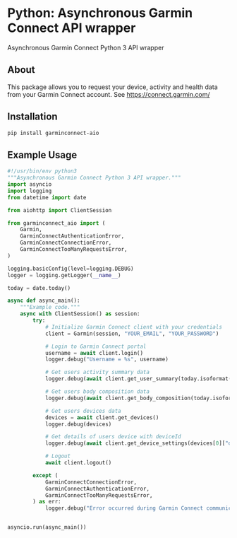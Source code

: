 # Python: Asynchronous Garmin Connect API wrapper

Asynchronous Garmin Connect Python 3 API wrapper

## About

This package allows you to request your device, activity and health data from your Garmin Connect account.
See https://connect.garmin.com/

## Installation

```bash
pip install garminconnect-aio
```

## Example Usage

```python
#!/usr/bin/env python3
"""Asynchronous Garmin Connect Python 3 API wrapper."""
import asyncio
import logging
from datetime import date

from aiohttp import ClientSession

from garminconnect_aio import (
    Garmin,
    GarminConnectAuthenticationError,
    GarminConnectConnectionError,
    GarminConnectTooManyRequestsError,
)

logging.basicConfig(level=logging.DEBUG)
logger = logging.getLogger(__name__)

today = date.today()

async def async_main():
    """Example code."""
    async with ClientSession() as session:
        try:
            # Initialize Garmin Connect client with your credentials
            client = Garmin(session, "YOUR_EMAIL", "YOUR_PASSWORD")

            # Login to Garmin Connect portal
            username = await client.login()
            logger.debug("Username = %s", username)

            # Get users activity summary data
            logger.debug(await client.get_user_summary(today.isoformat()))

            # Get users body composition data
            logger.debug(await client.get_body_composition(today.isoformat()))

            # Get users devices data
            devices = await client.get_devices()
            logger.debug(devices)

            # Get details of users device with deviceId
            logger.debug(await client.get_device_settings(devices[0]["deviceId"]))

            # Logout
            await client.logout()

        except (
            GarminConnectConnectionError,
            GarminConnectAuthenticationError,
            GarminConnectTooManyRequestsError,
        ) as err:
            logger.debug("Error occurred during Garmin Connect communication: %s", err)


asyncio.run(async_main())

